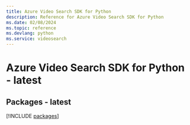 ```yaml
---
title: Azure Video Search SDK for Python
description: Reference for Azure Video Search SDK for Python
ms.date: 02/08/2024
ms.topic: reference
ms.devlang: python
ms.service: videosearch
---
```

# Azure Video Search SDK for Python - latest
## Packages - latest
[!INCLUDE [packages](video-search-index.md)]
